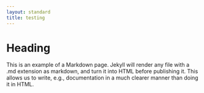 ```yaml
---
layout: standard
title: testing
---
```


# Heading

This is an example of a Markdown page. Jekyll will render any file with a .md extension as markdown, and turn it into HTML before publishing it. This allows us to write, e.g., documentation in a much clearer manner than doing it in HTML.